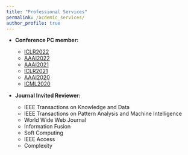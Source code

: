 ```yaml
---
title: "Professional Services"
permalink: /acdemic_services/
author_profile: true
---
```


* **Conference PC member:**
  * [ICLR2022](https://iclr.cc/) 
  * [AAAI2022](https://aaai.org/Conferences/AAAI-22/)
  * [AAAI2021](https://aaai.org/Conferences/AAAI-21/)
  * [ICLR2021](https://iclr.cc/)
  * [AAAI2020](https://aaai.org/Conferences/AAAI-20/)
  * [ICML2020](https://icml.cc/)
  
* **Journal Invited Reviewer:**
  * IEEE Transactions on Knowledge and Data
  * IEEE Transactions on Pattern Analysis and Machine Intelligence
  * World Wide Web Journal
  * Information Fusion
  * Soft Computing
  * IEEE Access
  * Complexity 
